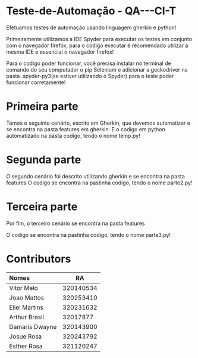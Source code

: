 # Teste-de-Automação - QA---CI-T


Efetuamos testes de automação usando linguagem gherkin e python!

Primeiramente utilizamos a IDE Spyder para executar os testes em conjunto com o navegador firefox,
para o codigo executar é recomendado utilizar a mesma IDE e essencial o navegador firefox!

Para o codigo poder funcionar, você precisa instalar no terminal de comando do seu computador o pip Selenium
e adicionar a geckodriver na pasta .spyder-py3(se estiver utilizando o Spyder) para o teste poder funcionar corretamente!

# Primeira parte
Temos o seguinte cenário, escrito em Gherkin, que devemos automatizar e se encontra na pasta features em gherkin:
E o codigo em python automatizado na pasta codigo, tendo o nome temp.py!

# Segunda parte
O segundo cenário foi descrito utilizando gherkin e se encontra na pasta features
O codigo se encontra na pastinha codigo, tendo o nome parte2.py!

# Terceira parte
Por fim, o terceiro cenário se encontra na pasta features 

O codigo se encontra na pastinha codigo, tendo o nome parte3.py!


# Contributors

|     Nomes      |    RA     |
| :------------- | --------- |
| Vitor Melo     | 320140534 | <img align="right" width="400" height="400" src="![86443974](https://user-images.githubusercontent.com/91764249/144688533-64ac016c-84fa-4123-83f8-ded0527c2cb4.jpg)">
| Joao Mattos    | 320253410 | ![69322109](https://user-images.githubusercontent.com/91764249/144688648-9c483bef-485b-42c2-be91-dee54ecd1d8a.jpg)
| Eliel Martins  | 320231632 |
| Arthur Brasil  | 32017877  |
| Damaris Dwayne | 320143900 | 
| Josue Rosa     | 320243792 |
| Esther Rosa    | 321120247 |
